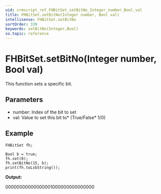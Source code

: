```yaml
---
uid: crmscript_ref_FHBitSet_setBitNo_Integer_number_Bool_val
title: FHBitSet.setBitNo(Integer number, Bool val)
intellisense: FHBitSet.setBitNo
sortOrder: 339
keywords: setBitNo(Integer,Bool)
so.topic: reference
---
```


# FHBitSet.setBitNo(Integer number, Bool val)

This function sets a specific bit.

## Parameters

* number: Index of the bit to set
* val: Value to set this bit to* (True/False* 1/0)

## Example
    
    FHBitSet fh;
    
    Bool b = true;
    fh.set(0);
    fh.setBitNo(15, b);
    print(fh.toLsbString());

**Output:**

00000000000000001000000000000000
